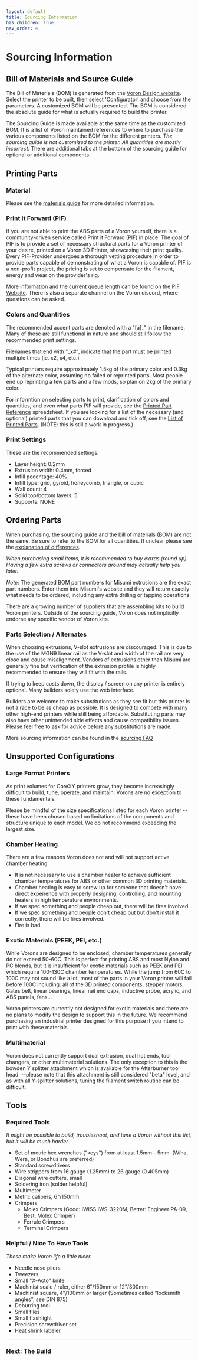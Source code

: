 ```yaml
---
layout: default
title: Sourcing Information
has_children: true
nav_order: 4
---
```


# Sourcing Information

## Bill of Materials and Source Guide

The Bill of Materials (BOM) is generated from the [Voron Design website](http://vorondesign.com).  Select the printer to be built, then select 'Configurator' and choose from the parameters.  A customized BOM will be presented.  The BOM is considered the absolute guide for what is actually required to build the printer.

The Sourcing Guide is made available at the same time as the customized BOM.  It is a list of Voron maintained references to where to purchase the various components listed on the BOM for the different printers.  _The sourcing guide is not customized to the printer.  All quantities are mostly incorrect._  There are additional tabs at the bottom of the sourcing guide for optional or additional components.

## Printing Parts

### Material

Please see the [materials guide](./materials.md) for more detailed information.

### Print It Forward (PIF)

If you are not able to print the ABS parts of a Voron yourself, there is a community-driven service called Print it Forward (PIF) in place. The goal of PIF is to provide a set of necessary structural parts for a Voron printer of your desire, printed on a Voron 3D Printer, showcasing their print quality. Every PIF-Provider undergoes a thorough vetting procedure in order to provide parts capable of demonstrating of what a Voron is capable of. PIF is a non-profit project, the pricing is set to compensate for the filament, energy and wear on the provider's rig.

More information and the current queue length can be found on the [PIF Website](https://pif.voron.dev/). There is also a separate channel on the Voron discord, where questions can be asked.

### Colors and Quantities

The recommended accent parts are denoted with a "[a]_" in the filename. Many of these are still functional in nature and should still follow the recommended print settings.

Filenames that end with "_x#", indicate that the part must be printed multiple times (ie. x2, x4, etc.)

Typical printers require approximately 1.5kg of the primary color and 0.3kg of the alternate color, assuming no failed or reprinted parts. Most people end up reprinting a few parts and a few mods, so plan on 2kg of the primary color.

For informtion on selecting parts to print, clarification of colors and quantities, and even what parts PIF will provide, see the [Printed Part Reference](https://docs.google.com/spreadsheets/d/1njgHapSZLiQHobrEVkeuAuhhDsXzFOJOiIpvfVFeGxQ/edit?usp=sharing) spreadsheet.
If you are looking for a list of the necessary (and optional) printed parts that you can download and tick off, see the [List of Printed Parts](https://docs.google.com/spreadsheets/d/1xGepU4OfSGdyihcH446__9x0MBUdLXAUNZtiprYMDl4/edit?usp=sharing). (NOTE: this is still a work in progress.)

### Print Settings

These are the recommended settings.

- Layer height: 0.2mm
- Extrusion width: 0.4mm, forced
- Infill pecentage: 40%
- Infill type: grid, gyroid, honeycomb, triangle, or cubic
- Wall count: 4
- Solid top/bottom layers: 5
- Supports: NONE


## Ordering Parts

When purchasing, the sourcing guide and the bill of materials (BOM) are not the same.  Be sure to refer to the BOM for all quantities.  If unclear please see the [explanation of differences](#bill-of-materials-and-source-guide).

*When purchasing small items, it is recommended to buy extras (round up). Having a few extra screws or connectors around may actually help you later.*

_Note:_ The generated BOM part numbers for Misumi extrusions are the exact part numbers.  Enter them into Misumi's website and they will return exactly what needs to be ordered, including any extra drilling or tapping operations.

There are a growing number of suppliers that are assembling kits to build Voron printers.  Outside of the sourcing guide, Voron does not implicitly endorse any specific vendor of Voron kits.

### Parts Selection / Alternates

When choosing extrusions, V-slot extrusions are discouraged.  This is due to the use of the MGN9 linear rail as the V-slot and width of the rail are very close and cause misalignment.  Vendors of extrusions other than Misumi are generally fine but verification of the extrusion profile is highly recommended to ensure they will fit with the rails.

If trying to keep costs down, the display / screen on any printer is entirely optional. Many builders solely use the web interface.

Builders are welcome to make substitutions as they see fit but this printer is not a race to be as cheap as possible. It is designed to compete with many other high-end printers while still being affordable. Substituting parts may also have other unintended side effects and cause compatibility issues. Please feel free to ask for advice before any substitutions are made.

More sourcing information can be found in the [sourcing FAQ](./sourcing_faq.md)

## Unsupported Configurations

### Large Format Printers

As print volumes for CoreXY printers grow, they become increasingly difficult to build, tune, operate, and maintain. Vorons are no exception to these fundamentals.

Please be mindful of the size specifications listed for each Voron printer -- these have been chosen based on limitations of the components and structure unique to each model. We do not recommend exceeding the largest size.

### Chamber Heating

There are a few reasons Voron does not and will not support active chamber heating:

* It is not necessary to use a chamber heater to achieve sufficient chamber temperatures for ABS or other common 3D printing materials.
* Chamber heating is easy to screw up for someone that doesn't have direct experience with properly designing, controlling, and mounting heaters in high temperature environments.
* If we spec something and people cheap out, there will be fires involved.
* If we spec something and people don't cheap out but don't install it correctly, there will be fires involved.
* Fire is bad.

### Exotic Materials (PEEK, PEI, etc.)

While Vorons are designed to be enclosed, chamber temperatures generally do not exceed 50-60C. This is perfect for printing ABS and most Nylon and PC blends, but it is insufficient for exotic materials such as PEEK and PEI which require 100-130C chamber temperatures. While the jump from 60C to 100C may not sound like a lot, most of the parts in your Voron printer will fail before 100C including: all of the 3D printed components, stepper motors, Gates belt, linear bearings, linear rail end caps, inductive probe, acrylic, and ABS panels, fans...

Voron printers are currently not designed for exotic materials and there are no plans to modify the design to support this in the future. We recommend purchasing an industrial printer designed for this purpose if you intend to print with these materials.

### Multimaterial

Voron does not currently support dual extrusion, dual hot ends, tool changers, or other multimaterial solutions. The only exception to this is the bowden Y splitter attachment which is available for the Afterburner tool head. --please note that this attachment is still considered "beta" level, and as with all Y-splitter solutions, tuning the filament switch routine can be difficult.

## Tools

### Required Tools

_It might be possible to build, troubleshoot, and tune a Voron without this list, but it will be much harder._

* Set of metric hex wrenches ("keys") from at least 1.5mm - 5mm. (Wiha, Wera, or Bondhus are preferred)
* Standard screwdrivers
* Wire strippers from 16 gauge (1.25mm) to 26 gauge (0.405mm)
* Diagonal wire cutters, small
* Soldering iron (solder helpful)
* Multimeter
* Metric calipers, 6"/150mm
* Crimpers
	* Molex Crimpers (Good: IWISS IWS-3220M, Better: Engineer PA-09, Best: Molex Crimper)
	* Ferrule Crimpers
	* Terminal Crimpers

### Helpful / Nice To Have Tools

_These make Voron life a little nicer._

* Needle nose pliers
* Tweezers
* Small "X-Acto" knife
* Machinist scale / ruler, either 6"/150mm or 12"/300mm
* Machinist square, 4"/100mm or larger (Sometimes called "locksmith angles", see DIN 875)
* Deburring tool
* Small files
* Small flashlight
* Precision screwdriver set
* Heat shrink labeler

---

### Next: [The Build](./build/index.md)
